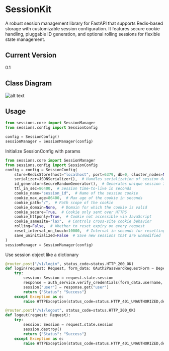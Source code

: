 # SessionKit
A robust session management library for FastAPI that supports Redis-based storage with customizable session configuration. It features secure cookie handling, pluggable ID generation, and optional rolling sessions for flexible state management.

## Current Version
0.1

## Class Diagram
![alt text](https://i.postimg.cc/G3F9bf8W/Screenshot-2025-08-10-at-11-56-28-PM.png)

## Usage
```python
from sessions.core import SessionManager
from sessions.config import SessionConfig

config = SessionConfig()
sessionManager = SessionManager(config)
```

Initialize SessionConfig with params
```python
from sessions.core import SessionManager
from sessions.config import SessionConfig
config = config = SessionConfig(
    store=RedisStore(host="localhost", port=6379, db=0, cluster_nodes=None),  # Backend store for session data
    serializer=JSONSerializer(),  # Handles serialization of session data
    id_generator=SecureRandomGenerator(),  # Generates unique session IDs
    ttl_in_sec=86400,  # Session time-to-live in seconds
    cookie_name="session_id",  # Name of the session cookie
    cookie_max_age=86400,  # Max age of the cookie in seconds
    cookie_path="/",  # Path scope of the cookie
    cookie_domain=None,  # Domain for which the cookie is valid
    cookie_secure=True,  # Cookie only sent over HTTPS
    cookie_httponly=True,  # Cookie not accessible via JavaScript
    cookie_samesite="lax",  # Controls cross-site cookie behavior
    rolling=False,  # Whether to reset expiry on every request
    reset_interval_on_touch=10000,  # Interval in seconds for resetting TTL on touch (if rolling is True)
    save_uninitialized=False  # Save new sessions that are unmodified
)
sessionManager = SessionManager(config)
```

Use session object like a dictionary
```python
@router.post("/v1/login", status_code=status.HTTP_200_OK)
def login(request: Request, form_data: OAuth2PasswordRequestForm = Depends(),  auth_service: AuthService = Depends(get_auth_service)):
    try:
        session: Session = request.state.session
        response = auth_service.verify_credentials(form_data.username, form_data.password)
        session["user"] = response.get("user")
        return {"Status": "Success"}
    except Exception as e:
        raise HTTPException(status_code=status.HTTP_401_UNAUTHORIZED,detail=str(e))

@router.post("/v1/logout", status_code=status.HTTP_200_OK)
def logout(request: Request):
    try:
        session: Session = request.state.session
        session.destroy()
        return {"Status": "Success"}
    except Exception as e:
        raise HTTPException(status_code=status.HTTP_401_UNAUTHORIZED,detail=str(e))
